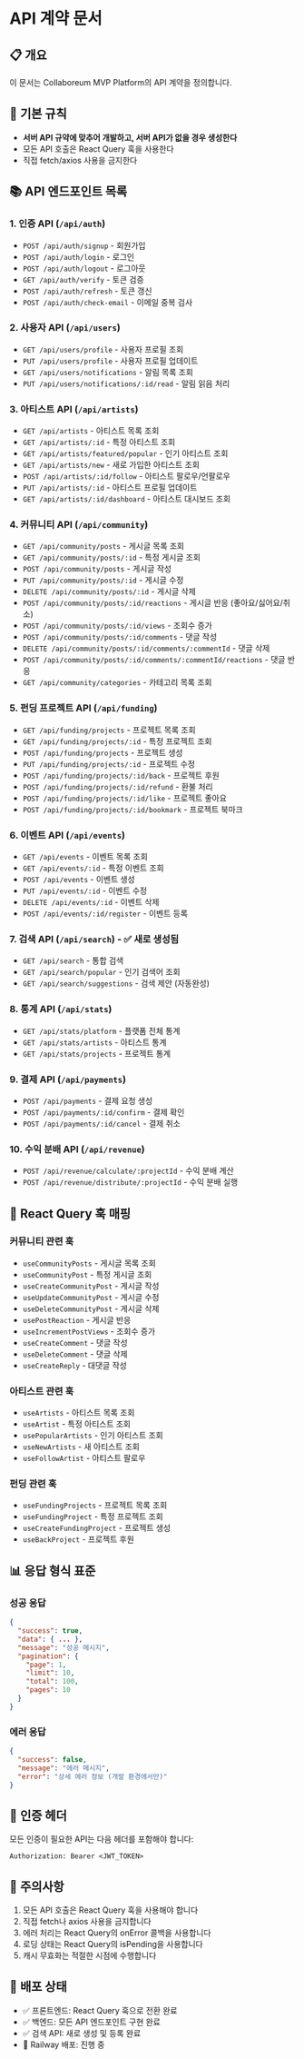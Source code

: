 # API 계약 문서

## 📋 개요
이 문서는 Collaboreum MVP Platform의 API 계약을 정의합니다.

## 🔧 기본 규칙
- **서버 API 규약에 맞추어 개발하고, 서버 API가 없을 경우 생성한다**
- 모든 API 호출은 React Query 훅을 사용한다
- 직접 fetch/axios 사용을 금지한다

## 📚 API 엔드포인트 목록

### 1. 인증 API (`/api/auth`)
- `POST /api/auth/signup` - 회원가입
- `POST /api/auth/login` - 로그인
- `POST /api/auth/logout` - 로그아웃
- `GET /api/auth/verify` - 토큰 검증
- `POST /api/auth/refresh` - 토큰 갱신
- `POST /api/auth/check-email` - 이메일 중복 검사

### 2. 사용자 API (`/api/users`)
- `GET /api/users/profile` - 사용자 프로필 조회
- `PUT /api/users/profile` - 사용자 프로필 업데이트
- `GET /api/users/notifications` - 알림 목록 조회
- `PUT /api/users/notifications/:id/read` - 알림 읽음 처리

### 3. 아티스트 API (`/api/artists`)
- `GET /api/artists` - 아티스트 목록 조회
- `GET /api/artists/:id` - 특정 아티스트 조회
- `GET /api/artists/featured/popular` - 인기 아티스트 조회
- `GET /api/artists/new` - 새로 가입한 아티스트 조회
- `POST /api/artists/:id/follow` - 아티스트 팔로우/언팔로우
- `PUT /api/artists/:id` - 아티스트 프로필 업데이트
- `GET /api/artists/:id/dashboard` - 아티스트 대시보드 조회

### 4. 커뮤니티 API (`/api/community`)
- `GET /api/community/posts` - 게시글 목록 조회
- `GET /api/community/posts/:id` - 특정 게시글 조회
- `POST /api/community/posts` - 게시글 작성
- `PUT /api/community/posts/:id` - 게시글 수정
- `DELETE /api/community/posts/:id` - 게시글 삭제
- `POST /api/community/posts/:id/reactions` - 게시글 반응 (좋아요/싫어요/취소)
- `POST /api/community/posts/:id/views` - 조회수 증가
- `POST /api/community/posts/:id/comments` - 댓글 작성
- `DELETE /api/community/posts/:id/comments/:commentId` - 댓글 삭제
- `POST /api/community/posts/:id/comments/:commentId/reactions` - 댓글 반응
- `GET /api/community/categories` - 카테고리 목록 조회

### 5. 펀딩 프로젝트 API (`/api/funding`)
- `GET /api/funding/projects` - 프로젝트 목록 조회
- `GET /api/funding/projects/:id` - 특정 프로젝트 조회
- `POST /api/funding/projects` - 프로젝트 생성
- `PUT /api/funding/projects/:id` - 프로젝트 수정
- `POST /api/funding/projects/:id/back` - 프로젝트 후원
- `POST /api/funding/projects/:id/refund` - 환불 처리
- `POST /api/funding/projects/:id/like` - 프로젝트 좋아요
- `POST /api/funding/projects/:id/bookmark` - 프로젝트 북마크

### 6. 이벤트 API (`/api/events`)
- `GET /api/events` - 이벤트 목록 조회
- `GET /api/events/:id` - 특정 이벤트 조회
- `POST /api/events` - 이벤트 생성
- `PUT /api/events/:id` - 이벤트 수정
- `DELETE /api/events/:id` - 이벤트 삭제
- `POST /api/events/:id/register` - 이벤트 등록

### 7. 검색 API (`/api/search`) - ✅ 새로 생성됨
- `GET /api/search` - 통합 검색
- `GET /api/search/popular` - 인기 검색어 조회
- `GET /api/search/suggestions` - 검색 제안 (자동완성)

### 8. 통계 API (`/api/stats`)
- `GET /api/stats/platform` - 플랫폼 전체 통계
- `GET /api/stats/artists` - 아티스트 통계
- `GET /api/stats/projects` - 프로젝트 통계

### 9. 결제 API (`/api/payments`)
- `POST /api/payments` - 결제 요청 생성
- `POST /api/payments/:id/confirm` - 결제 확인
- `POST /api/payments/:id/cancel` - 결제 취소

### 10. 수익 분배 API (`/api/revenue`)
- `POST /api/revenue/calculate/:projectId` - 수익 분배 계산
- `POST /api/revenue/distribute/:projectId` - 수익 분배 실행

## 🔄 React Query 훅 매핑

### 커뮤니티 관련 훅
- `useCommunityPosts` - 게시글 목록 조회
- `useCommunityPost` - 특정 게시글 조회
- `useCreateCommunityPost` - 게시글 작성
- `useUpdateCommunityPost` - 게시글 수정
- `useDeleteCommunityPost` - 게시글 삭제
- `usePostReaction` - 게시글 반응
- `useIncrementPostViews` - 조회수 증가
- `useCreateComment` - 댓글 작성
- `useDeleteComment` - 댓글 삭제
- `useCreateReply` - 대댓글 작성

### 아티스트 관련 훅
- `useArtists` - 아티스트 목록 조회
- `useArtist` - 특정 아티스트 조회
- `usePopularArtists` - 인기 아티스트 조회
- `useNewArtists` - 새 아티스트 조회
- `useFollowArtist` - 아티스트 팔로우

### 펀딩 관련 훅
- `useFundingProjects` - 프로젝트 목록 조회
- `useFundingProject` - 특정 프로젝트 조회
- `useCreateFundingProject` - 프로젝트 생성
- `useBackProject` - 프로젝트 후원

## 📊 응답 형식 표준

### 성공 응답
```json
{
  "success": true,
  "data": { ... },
  "message": "성공 메시지",
  "pagination": {
    "page": 1,
    "limit": 10,
    "total": 100,
    "pages": 10
  }
}
```

### 에러 응답
```json
{
  "success": false,
  "message": "에러 메시지",
  "error": "상세 에러 정보 (개발 환경에서만)"
}
```

## 🔐 인증 헤더
모든 인증이 필요한 API는 다음 헤더를 포함해야 합니다:
```
Authorization: Bearer <JWT_TOKEN>
```

## 📝 주의사항
1. 모든 API 호출은 React Query 훅을 사용해야 합니다
2. 직접 fetch나 axios 사용을 금지합니다
3. 에러 처리는 React Query의 onError 콜백을 사용합니다
4. 로딩 상태는 React Query의 isPending을 사용합니다
5. 캐시 무효화는 적절한 시점에 수행합니다

## 🚀 배포 상태
- ✅ 프론트엔드: React Query 훅으로 전환 완료
- ✅ 백엔드: 모든 API 엔드포인트 구현 완료
- ✅ 검색 API: 새로 생성 및 등록 완료
- 🔄 Railway 배포: 진행 중
